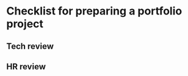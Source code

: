 
# Checklist for preparing a portfolio project

## Tech review

<!-- 1. Add [favicon](http://joxi.ru/vAWodq7u31pWqA) -->
<!-- 2. Add a smooth scroll for the whole page (`scroll-behavior: smooth;`) -->
<!-- 3. Logos in header and footer should be links to home page -->
<!-- 4. Make sure when you click on logo there is no 404 error (Use `href="#"` in `anchor tag`) -->
<!-- 5. Buttons “shop”, “to contact us”, “all products” must be with hover styles -->
<!-- 6. All items in the shop section must have hover effects -->
<!-- 7. All interactive elements(*links, buttons, pictures, icons*) ***should have a hover effect and cursor pointer***. User must intuitively understand that he can interact with some element -->
<!-- 8. When a user clicks on Address Google Maps is opened in a new tab (Use `target="_blank"`) -->
<!-- 9. The user must have the opportunity to conveniently write 2-3 lines of text in the message input field -->
<!-- 10. When you try to send the form there is no 405 error and the form is automatically cleared after submit -->
<!-- 11. The form shouldn’t submit empty -->
<!-- 12. After autocomplete the form, change the [default styles](http://joxi.ru/ZrJobRLuQ9qp5m). Read more about [changing autocomplete styles](https://css-tricks.com/snippets/css/change-autocomplete-styles-webkit-browsers/) -->

## HR review

<!-- 1. To make it clear to the recruiter what exactly this landing page is, it is better to give the whole web page the title “Eco cosmetics” -->
<!-- 2. A landing page is implemented strictly according to the design in Figma -->
<!-- 3. Links in the header and footer menus should lead to the corresponding blocks of the landing page -->
<!-- 4. The speed of animations is the same throughout the landing page (for example, increasing when hovering or moving blocks when scrolling) -->
<!-- 5. Placeholders in the forms suggest what to enter, and if there is a validation of the form, then it is clear in what format to enter the phone number -->
<!-- 6. Make sure everything looks neat on mobile and without horizontal scrolling -->
<!-- 7. It would be more realistic if the "shopping cart" button was active and clickable -->
<!-- 8. All the social icons in the footer should be clickable and open the social networks in a new tab -->
